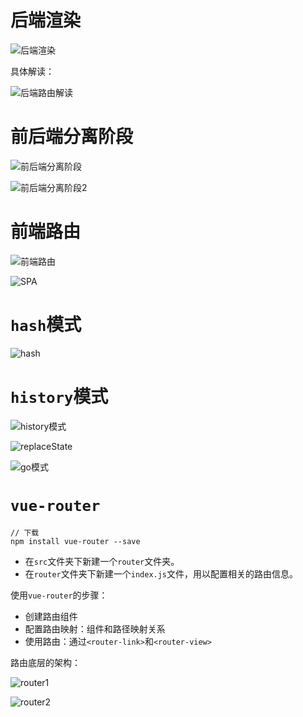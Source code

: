 # 后端渲染

![后端渲染](C:\Users\lenovo\Desktop\2019年11月19日始\notes\Vue\img\后端渲染.jpg)

具体解读：

![后端路由解读](C:\Users\lenovo\Desktop\2019年11月19日始\notes\Vue\img\后端路由解读.jpg)

# 前后端分离阶段 

![前后端分离阶段](C:\Users\lenovo\Desktop\2019年11月19日始\notes\Vue\img\前后端分离阶段.jpg)

![前后端分离阶段2](C:\Users\lenovo\Desktop\2019年11月19日始\notes\Vue\img\前后端分离阶段2.jpg)

# 前端路由

![前端路由](C:\Users\lenovo\Desktop\2019年11月19日始\notes\Vue\img\前端路由.jpg)

![SPA](C:\Users\lenovo\Desktop\2019年11月19日始\notes\Vue\img\SPA.jpg)

# `hash`模式

![hash](C:\Users\lenovo\Desktop\2019年11月19日始\notes\Vue\img\hash.jpg)

# `history`模式

![history模式](C:\Users\lenovo\Desktop\2019年11月19日始\notes\Vue\img\history模式.jpg)

![replaceState](C:\Users\lenovo\Desktop\2019年11月19日始\notes\Vue\img\replaceState.jpg)

![go模式](C:\Users\lenovo\Desktop\2019年11月19日始\notes\Vue\img\go模式.jpg)

# `vue-router`

```shell
// 下载
npm install vue-router --save
```

- 在`src`文件夹下新建一个`router`文件夹。
- 在`router`文件夹下新建一个`index.js`文件，用以配置相关的路由信息。

使用`vue-router`的步骤：

- 创建路由组件
- 配置路由映射：组件和路径映射关系
- 使用路由：通过`<router-link>`和`<router-view>`

路由底层的架构：

![router1](C:\Users\lenovo\Desktop\2019年11月19日始\notes\Vue\img\router1.jpg)

![router2](C:\Users\lenovo\Desktop\2019年11月19日始\notes\Vue\img\router2.jpg)


